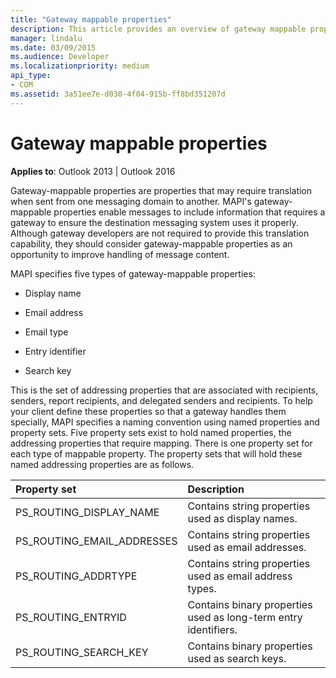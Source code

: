```yaml
---
title: "Gateway mappable properties"
description: This article provides an overview of gateway mappable properties.
manager: lindalu
ms.date: 03/09/2015
ms.audience: Developer
ms.localizationpriority: medium
api_type:
- COM
ms.assetid: 3a51ee7e-d030-4f04-915b-ff8bd351207d
---
```


# Gateway mappable properties

**Applies to**: Outlook 2013 | Outlook 2016 
  
Gateway-mappable properties are properties that may require translation when sent from one messaging domain to another. MAPI's gateway-mappable properties enable messages to include information that requires a gateway to ensure the destination messaging system uses it properly. Although gateway developers are not required to provide this translation capability, they should consider gateway-mappable properties as an opportunity to improve handling of message content.
  
MAPI specifies five types of gateway-mappable properties:
  
- Display name
    
- Email address
    
- Email type
    
- Entry identifier
    
- Search key
    
This is the set of addressing properties that are associated with recipients, senders, report recipients, and delegated senders and recipients. To help your client define these properties so that a gateway handles them specially, MAPI specifies a naming convention using named properties and property sets. Five property sets exist to hold named properties, the addressing properties that require mapping. There is one property set for each type of mappable property. The property sets that will hold these named addressing properties are as follows.
  
|**Property set**|**Description**|
|:-----|:-----|
|PS_ROUTING_DISPLAY_NAME  <br/> |Contains string properties used as display names. |
|PS_ROUTING_EMAIL_ADDRESSES  <br/> |Contains string properties used as email addresses. |
|PS_ROUTING_ADDRTYPE  <br/> |Contains string properties used as email address types. |
|PS_ROUTING_ENTRYID  <br/> |Contains binary properties used as long-term entry identifiers. |
|PS_ROUTING_SEARCH_KEY  <br/> |Contains binary properties used as search keys. |
   

